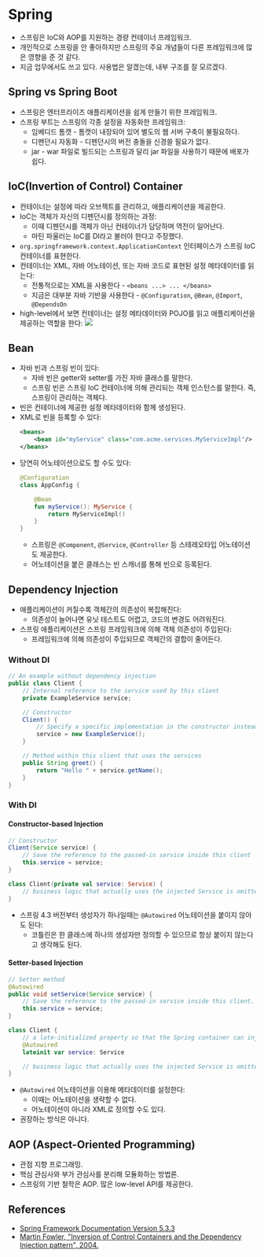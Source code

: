 # Spring

* 스프링은 IoC와 AOP를 지원하는 경량 컨테이너 프레임워크.
* 개인적으로 스프링을 안 좋아하지만 스프링의 주요 개념들이 다른 프레임워크에 많은 영향을 준 것 같다.
* 지금 업무에서도 쓰고 있다. 사용법은 알겠는데, 내부 구조를 잘 모르겠다.

## Spring vs Spring Boot

* 스프링은 엔터프라이즈 애플리케이션을 쉽게 만들기 위한 프레임워크.
* 스프링 부트는 스프링의 각종 설정을 자동화한 프레임워크:
  * 임베디드 톰캣 - 톰캣이 내장되어 있어 별도의 웹 서버 구축이 불필요하다.
  * 디펜던시 자동화 - 디펜던시의 버전 충돌을 신경쓸 필요가 없다.
  * jar - war 파일로 빌드되는 스프링과 달리 jar 파일을 사용하기 때문에 배포가 쉽다.

## IoC(Invertion of Control) Container

* 컨테이너는 설정에 따라 오브젝트를 관리하고, 애플리케이션을 제공한다.
* IoC는 객체가 자신의 디펜던시를 정의하는 과정:
  * 이때 디펜던시를 객체가 아닌 컨테이너가 담당하며 역전이 일어난다.
  * 마틴 파울러는 IoC를 DI라고 불러야 한다고 주장했다.
* `org.springframework.context.ApplicationContext` 인터페이스가 스프링 IoC 컨테이너를 표현한다.
* 컨테이너는 XML, 자바 어노테이션, 또는 자바 코드로 표현된 설정 메타데이터를 읽는다:
  * 전통적으로는 XML을 사용한다 - `<beans ...> ... </beans>`
  * 지금은 대부분 자바 기반을 사용한다 - `@Configuration`, `@Bean`, `@Import`, `@DependsOn`
* high-level에서 보면 컨테이너는 설정 메타데이터와 POJO를 읽고 애플리케이션을 제공하는 역할을 한다:
  ![](https://docs.spring.io/spring-framework/docs/5.3.3/reference/html/images/container-magic.png)

## Bean

* 자바 빈과 스프링 빈이 있다:
  * 자바 빈은 getter와 setter를 가진 자바 클래스를 말한다.
  * 스프링 빈은 스프링 IoC 컨테이너에 의해 관리되는 객체 인스턴스를 말한다. 즉, 스프링이 관리하는 객체다.
* 빈은 컨테이너에 제공한 설정 메타데이터와 함께 생성된다.
* XML로 빈을 등록할 수 있다:
  ```xml
  <beans>
      <bean id="myService" class="com.acme.services.MyServiceImpl"/>
  </beans>
  ```
* 당연히 어노테이션으로도 할 수도 있다:
  ```kotlin
  @Configuration
  class AppConfig {

      @Bean
      fun myService(): MyService {
          return MyServiceImpl()
      }
  }
  ```
  * 스프링은 `@Component`, `@Service`, `@Controller` 등 스테레오타입 어노테이션도 제공한다.
  * 어노테이션을 붙은 클래스는 빈 스캐너를 통해 빈으로 등록된다.

## Dependency Injection

* 애플리케이션이 커질수록 객체간의 의존성이 복잡해진다:
  * 의존성이 늘어나면 유닛 테스트도 어렵고, 코드의 변경도 어려워진다.
* 스프링 애플리케이션은 스프링 프레임워크에 의해 객체 의존성이 주입된다:
  * 프레임워크에 의해 의존성이 주입되므로 객체간의 결합이 줄어든다.

### Without DI

```java
// An example without dependency injection
public class Client {
    // Internal reference to the service used by this client
    private ExampleService service;

    // Constructor
    Client() {
        // Specify a specific implementation in the constructor instead of using dependency injection
        service = new ExampleService();
    }

    // Method within this client that uses the services
    public String greet() {
        return "Hello " + service.getName();
    }
}
```

### With DI

#### Constructor-based Injection

```java
// Constructor
Client(Service service) {
    // Save the reference to the passed-in service inside this client
    this.service = service;
}
```

```kotlin
class Client(private val service: Service) {
    // business logic that actually uses the injected Service is omitted...
}
```

* 스프링 4.3 버전부터 생성자가 하나일때는 `@Autowired` 어노테이션을 붙이지 않아도 된다:
  * 코틀린은 한 클래스에 하나의 생성자만 정의할 수 있으므로 항상 붙이지 않는다고 생각해도 된다.

#### Setter-based Injection

```java
// Setter method
@Autowired
public void setService(Service service) {
    // Save the reference to the passed-in service inside this client.
    this.service = service;
}
```

```kotlin
class Client {
    // a late-initialized property so that the Spring container can inject a Service
    @Autowired
    lateinit var service: Service

    // business logic that actually uses the injected Service is omitted...
}
```

* `@Autowired` 어노테이션을 이용해 메타데이터를 설정한다:
  * 이때는 어노테이션을 생략할 수 없다.
  * 어노테이션이 아니라 XML로 정의할 수도 있다.
* 권장하는 방식은 아니다.

## AOP (Aspect-Oriented Programming)

* 관점 지향 프로그래밍.
* 핵심 관심사와 부가 관심사를 분리해 모듈화하는 방법론.
* 스프링의 기반 철학은 AOP. 많은 low-level API를 제공한다.

## References

* [Spring Framework Documentation Version 5.3.3](https://docs.spring.io/spring-framework/docs/5.3.3/reference/html/)
* [Martin Fowler, "Inversion of Control Containers and the Dependency Injection pattern", 2004.](https://martinfowler.com/articles/injection.html)

